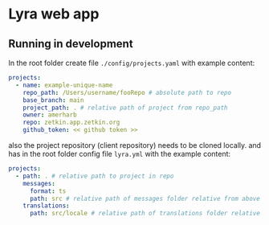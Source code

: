 # Lyra web app

## Running in development

In the root folder create file `./config/projects.yaml` with example content:

```yaml
projects:
  - name: example-unique-name
    repo_path: /Users/username/fooRepo # absolute path to repo
    base_branch: main
    project_path: . # relative path of project from repo_path
    owner: amerharb
    repo: zetkin.app.zetkin.org
    github_token: << github token >>
```

also the project repository (client repository) needs to be cloned locally. and has in the root folder config
file `lyra.yml` with the
example content:

```yaml
projects:
  - path: . # relative path to project in repo
    messages:
      format: ts
      path: src # relative path of messages folder relative from above project path
    translations:
      path: src/locale # relative path of translations folder relative from above project path
```
